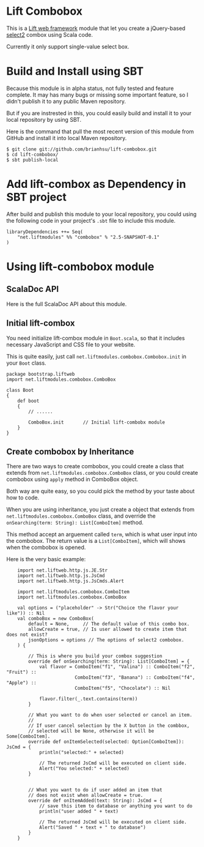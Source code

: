 Lift Combobox
==============

This is a [Lift web framework][01] module that let you create a jQuery-based [select2][02] combox using Scala code.

Currently it only support single-value select box.

[01]: http://liftweb.net/
[02]: http://ivaynberg.github.com/select2/

Build and Install using SBT
=============================

Because this module is in alpha status, not fully tested and feature complete. It may has many bugs or missing some important feature, so I didn't publish it to any public Maven repository.

But if you are instrested in this, you could easily build and install it to your local repository by using SBT.

Here is the command that pull the most recent version of this module from GitHub and install it into local Maven repository.

    $ git clone git://github.com/brianhsu/lift-combobox.git
    $ cd lift-combobox/
    $ sbt publish-local

Add lift-combox as Dependency in SBT project
=============================================

After build and publish this module to your local repository, you could using the following code in your project's `.sbt` file to include this module.

    libraryDependencies ++= Seq(
        "net.liftmodules" %% "combobox" % "2.5-SNAPSHOT-0.1"
    )

Using lift-combobox module
==========================

ScalaDoc API
-----------------

Here is the full ScalaDoc API about this module.

Initial lift-combox
---------------------

You need initialize lift-combox module in `Boot.scala`, so that it includes necessary JavaScript and CSS file to your website.

This is quite easily, just call `net.liftmodules.combobox.Combobox.init` in your `Boot` class.

    package bootstrap.liftweb
    import net.liftmodules.combobox.ComboBox
    
    class Boot 
    {
        def boot 
        {
            // ......

            ComboBox.init       // Initial lift-combobx module
        }
    }

Create combobox by Inheritance
-------------------------------

There are two ways to create combobox, you could create a class that extends from `net.liftmodules.combobox.ComboBox` class, or you could create combobox using `apply` method in ComboBox object. 

Both way are quite easy, so you could pick the method by your taste about how to code.

When you are using inheritance, you just create a object that extends from `net.liftmodules.combobox.ComboBox` class, and override the `onSearching(term: String): List[ComboItem]` method.

This method accept an arguement called `term`, which is what user input into the combobox. The return value is a `List[ComboItem]`, which will shows when the combobox is opened.

Here is the very basic example:

        import net.liftweb.http.js.JE.Str
        import net.liftweb.http.js.JsCmd
        import net.liftweb.http.js.JsCmds.Alert
  
        import net.liftmodules.combobox.ComboItem
        import net.liftmodules.combobox.ComboBox
    
        val options = ("placeholder" -> Str("Choice the flavor your like")) :: Nil
        val comboBox = new ComboBox(
            default = None,     // The default value of this combo box.
            allowCreate = true, // Is user allowed to create item that does not exist?
            jsonOptions = options // The options of select2 combobox.
        ) {
    
            // This is where you build your combox suggestion
            override def onSearching(term: String): List[ComboItem] = {
                val flavor = ComboItem("f1", "Valina") :: ComboItem("f2", "Fruit") ::
                             ComboItem("f3", "Banana") :: ComboItem("f4", "Apple") ::
                             ComboItem("f5", "Chocolate") :: Nil
    
                flavor.filter(_.text.contains(term))
            }
    
            // What you want to do when user selected or cancel an item.
            //
            // If user cancel selection by the X button in the combbox, 
            // selected will be None, otherwise it will be Some[ComboItem].
            override def onItemSelected(selected: Option[ComboItem]): JsCmd = {
                println("selected:" + selected)

                // The returned JsCmd will be executed on client side.
                Alert("You selected:" + selected)
            }


            // What you want to do if user added an item that
            // does not exist when allowCreate = true.
            override def onItemAdded(text: String): JsCmd = {
                // save this item to database or anything you want to do
                println("user added " + text)

                // The returned JsCmd will be executed on client side.
                Alert("Saved " + text + " to database")
            }
        }

